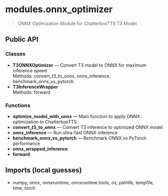 # modules.onnx_optimizer

> ONNX Optimization Module for ChatterboxTTS T3 Model

## Public API

### Classes
- **T3ONNXOptimizer** — Convert T3 model to ONNX for maximum inference speed  
  Methods: convert_t3_to_onnx, onnx_inference, benchmark_onnx_vs_pytorch
- **T3InferenceWrapper**  
  Methods: forward

### Functions
- **optimize_model_with_onnx** — Main function to apply ONNX optimization to ChatterboxTTS
- **convert_t3_to_onnx** — Convert T3 inference to optimized ONNX model
- **onnx_inference** — Run ultra-fast ONNX inference
- **benchmark_onnx_vs_pytorch** — Benchmark ONNX vs PyTorch performance
- **onnx_wrapped_inference**
- **forward**

## Imports (local guesses)
- numpy, onnx, onnxruntime, onnxruntime.tools, os, pathlib, tempfile, time, torch